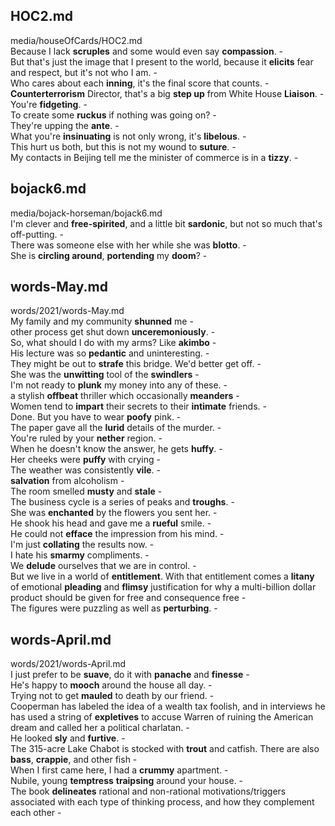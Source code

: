 ## HOC2.md ##  
media/houseOfCards/HOC2.md  
Because I lack **scruples** and some would even say **compassion**. -  
But that's just the image that I present to the world, because it **elicits** fear and respect, but it's not who I am. -  
Who cares about each **inning**, it's the final score that counts. -  
**Counterterrorism** Director, that's a big **step up** from White House **Liaison**. -  
You're **fidgeting**. -  
To create some **ruckus** if nothing was going on? -  
They're upping the **ante**. -  
What you're **insinuating** is not only wrong, it's **libelous**. -  
This hurt us both, but this is not my wound to **suture**. -  
My contacts in Beijing tell me the minister of commerce is in a **tizzy**. -  
  
## bojack6.md ##  
media/bojack-horseman/bojack6.md  
I'm clever and **free-spirited**, and a little bit **sardonic**, but not so much that's off-putting. -  
There was someone else with her while she was **blotto**. -  
She is **circling around**, **portending** my **doom**? -  
  
## words-May.md ##  
words/2021/words-May.md  
My family and my community **shunned** me -  
other process get shut down **unceremoniously**. -  
So, what should I do with my arms? Like **akimbo** -  
His lecture was so **pedantic** and uninteresting. -  
They might be out to **strafe** this bridge. We'd better get off. -  
She was the **unwitting** tool of the **swindlers** -  
I'm not ready to **plunk** my money into any of these. -  
a stylish **offbeat** thriller which occasionally **meanders** -  
Women tend to **impart** their secrets to their **intimate** friends. -  
Done. But you have to wear **poofy** pink. -  
The paper gave all the **lurid** details of the murder. -  
You're ruled by your **nether** region. -  
When he doesn't know the answer, he gets **huffy**. -  
Her cheeks were **puffy** with crying -  
The weather was consistently **vile**. -  
**salvation** from alcoholism -  
The room smelled **musty** and **stale** -  
The business cycle is a series of peaks and **troughs**. -  
She was **enchanted** by the flowers you sent her. -  
He shook his head and gave me a **rueful** smile. -  
He could not **efface** the impression from his mind. -  
I'm just **collating** the results now. -  
I hate his **smarmy** compliments. -  
We **delude** ourselves that we are in control. -  
But we live in a world of **entitlement**. With that entitlement comes a **litany** of emotional **pleading** and **flimsy** justification for why a multi-billion dollar product should be given for free and consequence free -  
The figures were puzzling as well as **perturbing**. -  
  
## words-April.md ##  
words/2021/words-April.md  
I just prefer to be **suave**, do it with **panache** and **finesse** -  
He's happy to **mooch** around the house all day. -  
Trying not to get **mauled** to death by our friend. -  
Cooperman has labeled the idea of a wealth tax foolish, and in interviews he has used a string of **expletives** to accuse Warren of ruining the American dream and called her a political charlatan. -  
He looked **sly** and **furtive**. -  
The 315-acre Lake Chabot is stocked with **trout** and catfish. There are also **bass**, **crappie**, and other fish -  
When I first came here, I had a **crummy** apartment. -  
Nubile, young **temptress** **traipsing** around your house. -  
The book **delineates** rational and non-rational motivations/triggers associated with each type of thinking process, and how they complement each other -  
